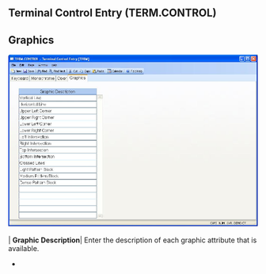 ## Terminal Control Entry (TERM.CONTROL)
<PageHeader />

## Graphics

![](./TERM-CONTROL-4.jpg)

| **Graphic Description**|  Enter the description of each graphic attribute
that is available.

-  

<badge text= "Version 8.10.57 " vertical="middle" />

<PageFooter />
